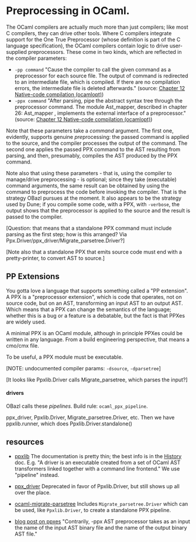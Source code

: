 # Preprocessing in OCaml.

The OCaml compilers are actually much more than just compilers; like
most C compilers, they can drive other tools. Where C compilers
integrate support for the One True Preprocessor (whose definition is
part of the C language specification), the OCaml compilers contain
logic to drive user-supplied preprocessors. These come in two kinds,
which are reflected in the compiler parameters:

* `-pp command`  "Cause the compiler to call the given command as a preprocessor for each source file. The output of command is redirected to an intermediate file, which is compiled. If there are no compilation errors, the intermediate file is deleted afterwards."  (source: [Chapter 12  Native-code compilation (ocamlopt)](https://caml.inria.fr/pub/docs/manual-ocaml/native.html))
* `-ppx command`  "After parsing, pipe the abstract syntax tree through the preprocessor command. The module Ast_mapper, described in chapter 26: Ast_mapper , implements the external interface of a preprocessor." (source: [Chapter 12  Native-code compilation (ocamlopt)](https://caml.inria.fr/pub/docs/manual-ocaml/native.html))

Note that these parameters take a *command* argument.  The first one,
evidently, supports genuine *pre*processing: the passed command is
applied to the source, and the compiler processes the output of the
command.  The second one applies the passed PPX command to the AST
resulting from parsing, and then, presumably, compiles the AST
produced by the PPX command.

Note also that using these parameters - that is, using the compiler to
manage/drive preprocessing - is optional; since they take (executable)
command arguments, the same result can be obtained by using the
command to preprocess the code before invoking the compiler.  That is
the strategy OBazl pursues at the moment.  It also appears to be the
strategy used by Dune; if you compile some code, with a PPX, with
`-verbose`, the output shows that the preprocessor is applied to the
source and the result is passed to the compiler.

[Question: that means that a standalone PPX command must include
parsing as the first step; how is this arranged? Via Ppx.Driver/ppx_driver/Migrate_parsetree.Driver?]

[Note also that a standalone PPX that emits source code must end with
a pretty-printer, to convert AST to source.]

## PP Extensions

You gotta love a language that supports something called a "PP
extension".  A PPX is a "preprocessor extension", which is code that
operates, not on source code, but on an AST, transforming an input AST
to an output AST.  Which means that a PPX can change the semantics of
the language; whether this is a bug or a feature is a debatable, but
the fact is that PPXes are widely used.

A minimal PPX is an OCaml module, although in principle PPXes could be
written in any language.  From a build engineering perspective, that
means a cmo/cmx file.

To be useful, a PPX module must be executable.

[NOTE: undocumented compiler params: `-dsource`, `-dparsetree`]

[It looks like Ppxlib.Driver calls Migrate_parsetree, which parses the input?]

#### drivers

OBazl calls these _pipelines_.  Build rule: `ocaml_ppx_pipeline`.

ppx_driver, Ppxlib.Driver, Migrate_parsetree.Driver, etc. Then we have
ppxlib.runner, which does Ppxlib.Driver.standalone()

## resources

* [ppxlib](https://github.com/ocaml-ppx/ppxlib)  The documentation is pretty thin; the best info is in the [History](https://github.com/ocaml-ppx/ppxlib/blob/master/HISTORY.md) doc.  E.g. "A driver is an executable created from a set of OCaml AST transformers linked together with a command line frontend."  We use "pipeline" instead.
* [ppx_driver](https://github.com/janestreet-deprecated/ppx_driver) Deprecated in favor of Ppxlib.Driver, but still shows up all over the place.
* [ocaml-migrate-parsetree](https://github.com/ocaml-ppx/ocaml-migrate-parsetree) Includes `Migrate_parsetree.Driver` which can be used, like `Ppxlib.Driver`, to create a standalone PPX pipeline.

* [blog post on ppxes](https://stackoverflow.com/questions/49583700/ocaml-specify-path-to-ppx-executable) "Contrarily, -ppx AST preprocessor takes as an input the name of the input AST binary file and the name of the output binary AST file."

